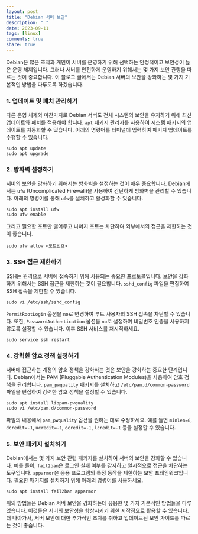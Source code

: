 ```yaml
---
layout: post
title: "Debian 서버 보안"
description: " "
date: 2023-09-11
tags: [linux]
comments: true
share: true
---
```


Debian은 많은 조직과 개인이 서버를 운영하기 위해 선택하는 안정적이고 보안성이 높은 운영 체제입니다. 그러나 서버를 안전하게 운영하기 위해서는 몇 가지 보안 관행을 따르는 것이 중요합니다. 이 블로그 글에서는 Debian 서버의 보안을 강화하는 몇 가지 기본적인 방법을 다루도록 하겠습니다. 

### 1. 업데이트 및 패치 관리하기

다른 운영 체제와 마찬가지로 Debian 서버도 전체 시스템의 보안을 유지하기 위해 최신 업데이트와 패치를 적용해야 합니다. `apt` 패키지 관리자를 사용하여 시스템 패키지의 업데이트를 자동화할 수 있습니다. 아래의 명령어를 터미널에 입력하여 패키지 업데이트를 수행할 수 있습니다.

```
sudo apt update
sudo apt upgrade
```

### 2. 방화벽 설정하기

서버의 보안을 강화하기 위해서는 방화벽을 설정하는 것이 매우 중요합니다. Debian에서는 `ufw` (Uncomplicated Firewall)을 사용하여 간단하게 방화벽을 관리할 수 있습니다. 아래의 명령어를 통해 `ufw`를 설치하고 활성화할 수 있습니다.

```
sudo apt install ufw
sudo ufw enable
```

그리고 필요한 포트만 열어두고 나머지 포트는 차단하여 외부에서의 접근을 제한하는 것이 좋습니다.

```
sudo ufw allow <포트번호>
```

### 3. SSH 접근 제한하기

SSH는 원격으로 서버에 접속하기 위해 사용되는 중요한 프로토콜입니다. 보안을 강화하기 위해서는 SSH 접근을 제한하는 것이 필요합니다. `sshd_config` 파일을 편집하여 SSH 접속을 제한할 수 있습니다.

```
sudo vi /etc/ssh/sshd_config
```

`PermitRootLogin` 옵션을 `no`로 변경하여 루트 사용자의 SSH 접속을 차단할 수 있습니다. 또한, `PasswordAuthentication` 옵션을 `no`로 설정하여 비밀번호 인증을 사용하지 않도록 설정할 수 있습니다. 이후 SSH 서비스를 재시작하세요.

```
sudo service ssh restart
```

### 4. 강력한 암호 정책 설정하기

서버에 접근하는 계정의 암호 정책을 강화하는 것은 보안을 강화하는 중요한 단계입니다. Debian에서는 PAM (Pluggable Authentication Modules)을 사용하여 암호 정책을 관리합니다. `pam_pwquality` 패키지를 설치하고 `/etc/pam.d/common-password` 파일을 편집하여 강력한 암호 정책을 설정할 수 있습니다.

```
sudo apt install libpam-pwquality
sudo vi /etc/pam.d/common-password
```

파일의 내용에서 `pam_pwquality` 옵션을 원하는 대로 수정하세요. 예를 들면 `minlen=8`, `dcredit=-1`, `ucredit=-1`, `ocredit=-1`, `lcredit=-1` 등을 설정할 수 있습니다.

### 5. 보안 패키지 설치하기

Debian에서는 몇 가지 보안 관련 패키지를 설치하여 서버의 보안을 강화할 수 있습니다. 예를 들어, `fail2ban`은 로그인 실패 여부를 감지하고 일시적으로 접근을 차단하는 도구입니다. `apparmor`은 응용 프로그램의 특정 동작을 제한하는 보안 프레임워크입니다. 필요한 패키지를 설치하기 위해 아래의 명령어를 사용하세요.

```
sudo apt install fail2ban apparmor
```

위의 방법들은 Debian 서버 보안을 강화하는데 유용한 몇 가지 기본적인 방법들을 다루었습니다. 이것들은 서버의 보안성을 향상시키기 위한 시작점으로 활용할 수 있습니다. 더 나아가서, 서버 보안에 대한 추가적인 조치를 취하고 업데이트된 보안 가이드를 따르는 것이 좋습니다.